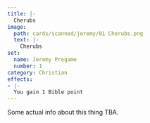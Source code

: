 ```yaml
---
title: |-
  Cherubs
image: 
  path: cards/scanned/jeremy/01 Cherubs.png
  text: |-
    Cherubs
set:
  name: Jeremy Pregame
  number: 1
category: Christian
effects: 
- |-
  You gain 1 Bible point
---
```

Some actual info about this thing TBA.
